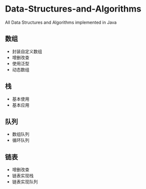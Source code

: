 # Data-Structures-and-Algorithms
All Data Structures and Algorithms implemented in Java


## 数组
* 封装自定义数组
* 增删改查
* 使用泛型
* 动态数组

## 栈
* 基本使用
* 基本应用

## 队列
* 数组队列
* 循环队列


## 链表
* 增删改查
* 链表实现栈
* 链表实现队列